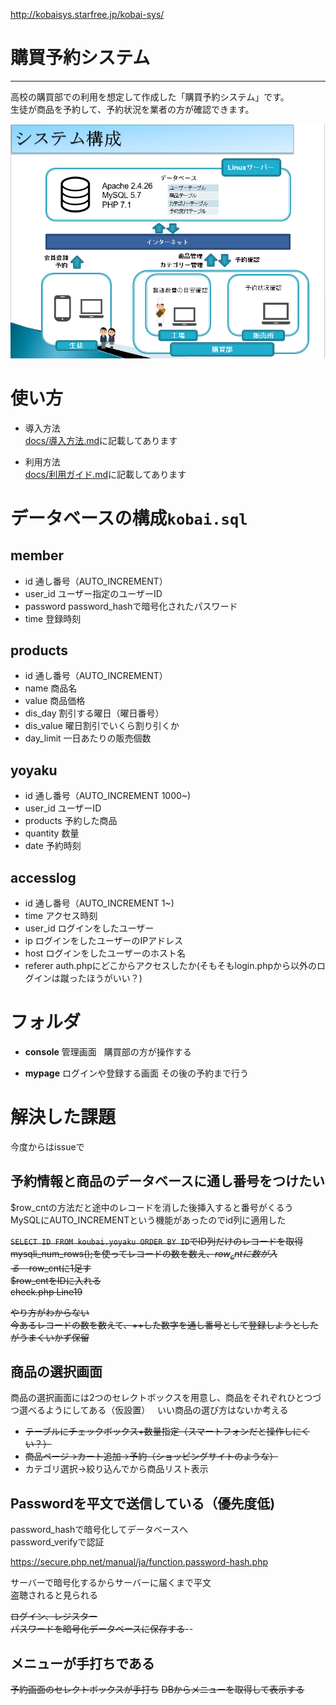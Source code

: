 http://kobaisys.starfree.jp/kobai-sys/

# 購買予約システム
---
高校の購買部での利用を想定して作成した「購買予約システム」です。  
生徒が商品を予約して、予約状況を業者の方が確認できます。  

![img](https://github.com/s151003/stuff/blob/master/img/system.png?raw=true)

# 使い方

* 導入方法  
[docs/導入方法.md](docs/導入方法.md)に記載してあります

* 利用方法  
[docs/利用ガイド.md](docs/利用ガイド.md)に記載してあります

# データベースの構成```kobai.sql```

## member
- id 通し番号（AUTO_INCREMENT）
- user_id ユーザー指定のユーザーID
- password password_hashで暗号化されたパスワード
- time 登録時刻

## products
- id 通し番号（AUTO_INCREMENT）
- name 商品名
- value 商品価格
- dis_day 割引する曜日（曜日番号）
- dis_value 曜日割引でいくら割り引くか
- day_limit 一日あたりの販売個数

## yoyaku
- id 通し番号（AUTO_INCREMENT 1000~)
- user_id ユーザーID
- products 予約した商品
- quantity 数量
- date 予約時刻

## accesslog
- id 通し番号（AUTO_INCREMENT 1~)
- time アクセス時刻
- user_id ログインをしたユーザー
- ip ログインをしたユーザーのIPアドレス
- host ログインをしたユーザーのホスト名
- referer auth.phpにどこからアクセスしたか(そもそもlogin.phpから以外のログインは蹴ったほうがいい？)

# フォルダ
* **console**
管理画面  
購買部の方が操作する

* **mypage**
ログインや登録する画面
その後の予約まで行う

# 解決した課題
今度からはissueで
## 予約情報と商品のデータベースに通し番号をつけたい
$row_cntの方法だと途中のレコードを消した後挿入すると番号がくるう  
MySQLにAUTO_INCREMENTという機能があったのでid列に適用した  


~~```SELECT ID FROM koubai.yoyaku ORDER BY ID```でID列だけのレコードを取得~~  
~~mysqli_num_rows();を使ってレコードの数を数え、$row_cntに数が入る~~  
~~$row_cntに1足す~~  
~~$row_cntをIDに入れる~~  
~~check.php Line19~~  


~~やり方がわからない~~  
~~今あるレコードの数を数えて、++した数字を通し番号として登録しようとしたがうまくいかず保留~~  

## 商品の選択画面
商品の選択画面には2つのセレクトボックスを用意し、商品をそれぞれひとつづつ選べるようにしてある（仮設置）  
いい商品の選び方はないか考える  
* ~~テーブルにチェックボックス+数量指定（スマートフォンだと操作しにくい？）~~
* ~~商品ページ→カート追加→予約（ショッピングサイトのような）~~
* カテゴリ選択→絞り込んでから商品リスト表示

## Passwordを平文で送信している（優先度低)
password_hashで暗号化してデータベースへ   
password_verifyで認証  

https://secure.php.net/manual/ja/function.password-hash.php  

サーバーで暗号化するからサーバーに届くまで平文  
盗聴されると見られる  

~~ログイン、レジスター~~  
~~パスワードを暗号化データベースに保存する~~--

## メニューが手打ちである

~~予約画面のセレクトボックスが手打ち~~
~~DBからメニューを取得して表示する~~
